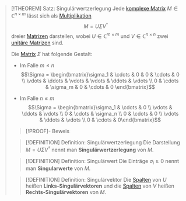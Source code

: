 > [!THEOREM] Satz: Singulärwertzerlegung
> Jede [komplexe Matrix](Komplexe%20Matrix.md) $M\in\mathbb{C}^{n\times m}$ lässt sich als [Multiplikation](../Matrizenoperationen/Multiplikation%20von%20Matrizen.md)
> $$M = U\Sigma V^\dagger$$
> dreier [Matrizen](../Matrix.md) darstellen, wobei $U\in\mathbb{C}^{m\times m}$ und $V\in\mathbb{C}^{n\times n}$ zwei [unitäre Matrizen](Unitäre%20Matrizen/Unitäre%20Matrix.md) sind.
> 
> Die [Matrix](../Matrix.md) $\Sigma$ hat folgende Gestalt:
> - Im Falle $m\le n$
> $$\Sigma = \begin{bmatrix}\sigma_1 & \cdots & 0 & 0 & \cdots & 0 \\ \vdots & \ddots & \vdots & \vdots & \ddots & \vdots \\ 0 & \cdots & \sigma_m & 0 & \cdots & 0 \end{bmatrix}$$
> 
> - Im Falle $n \le m$
> $$\Sigma = \begin{bmatrix}\sigma_1 & \cdots & 0 \\ \vdots & \ddots & \vdots \\  0 & \cdots & \sigma_n \\ 0 & \cdots & 0 \\ \vdots & \ddots & \vdots \\ 0 & \cdots & 0\end{bmatrix}$$
> > [!PROOF]- Beweis
> 
> > [!DEFINITION] Definition: Singulärwertzerlegung
> > Die Darstellung $M = U\Sigma V^\dagger$ nennt man **Singulärwertzerlegung** von $M$.
> 
> > [!DEFINITION] Definition: Singulärwert
> > Die Einträge $\sigma_i \ge 0$ nennt man **Singularwerte** von $M$.
> 
> > [!DEFINITION] Definition: Singulärvektor
> > Die [Spalten](../../Vektoren%20als%20Matrizen/Spaltenvektor.md) von $U$ heißen **Links-Singulärvektoren** und die [Spalten](../../Vektoren%20als%20Matrizen/Spaltenvektor.md) von $V$ heißen **Rechts-Singulärvektoren** von $M$.